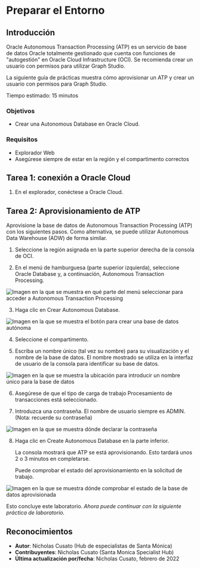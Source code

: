 # Preparar el Entorno

## Introducción

Oracle Autonomous Transaction Processing (ATP) es un servicio de base de datos Oracle totalmente gestionado que cuenta con funciones de "autogestión" en Oracle Cloud Infrastructure (OCI). Se recomienda crear un usuario con permisos para utilizar Graph Studio.

La siguiente guía de prácticas muestra cómo aprovisionar un ATP y crear un usuario con permisos para Graph Studio.

Tiempo estimado: 15 minutos

### Objetivos

*   Crear una Autonomous Database en Oracle Cloud.

### Requisitos

*   Explorador Web
*   Asegúrese siempre de estar en la región y el compartimento correctos

## **Tarea 1:** conexión a Oracle Cloud

1.  En el explorador, conéctese a Oracle Cloud.

## **Tarea 2:** Aprovisionamiento de ATP

Aprovisione la base de datos de Autonomous Transaction Processing (ATP) con los siguientes pasos. Como alternativa, se puede utilizar Autonomous Data Warehouse (ADW) de forma similar.

1.  Seleccione la región asignada en la parte superior derecha de la consola de OCI.
    
2.  En el menú de hamburguesa (parte superior izquierda), seleccione Oracle Database y, a continuación, Autonomous Transaction Processing.
    

![Imagen en la que se muestra en qué parte del menú seleccionar para acceder a Autonomous Transaction Processing](./images/atp.png)

3.  Haga clic en Crear Autonomous Database.

![Imagen en la que se muestra el botón para crear una base de datos autónoma](./images/create-adb.png)

4.  Seleccione el compartimento.
    
5.  Escriba un nombre único (tal vez su nombre) para su visualización y el nombre de la base de datos. El nombre mostrado se utiliza en la interfaz de usuario de la consola para identificar su base de datos.
    

![Imagen en la que se muestra la ubicación para introducir un nombre único para la base de datos](./images/unique-name.png)

6.  Asegúrese de que el tipo de carga de trabajo Procesamiento de transacciones está seleccionado.
    
7.  Introduzca una contraseña. El nombre de usuario siempre es ADMIN. (Nota: recuerde su contraseña)
    

![Imagen en la que se muestra dónde declarar la contraseña](./images/password.png)

8.  Haga clic en Create Autonomous Database en la parte inferior.
    
    La consola mostrará que ATP se está aprovisionando. Esto tardará unos 2 o 3 minutos en completarse.
    
    Puede comprobar el estado del aprovisionamiento en la solicitud de trabajo.
    

![Imagen en la que se muestra dónde comprobar el estado de la base de datos aprovisionada](./images/status.png)

Esto concluye este laboratorio. _Ahora puede continuar con la siguiente práctica de laboratorio._

## Reconocimientos

*   **Autor**: Nicholas Cusato (Hub de especialistas de Santa Mónica)
*   **Contribuyentes**: Nicholas Cusato (Santa Monica Specialist Hub)
*   **Última actualización por/fecha**: Nicholas Cusato, febrero de 2022
